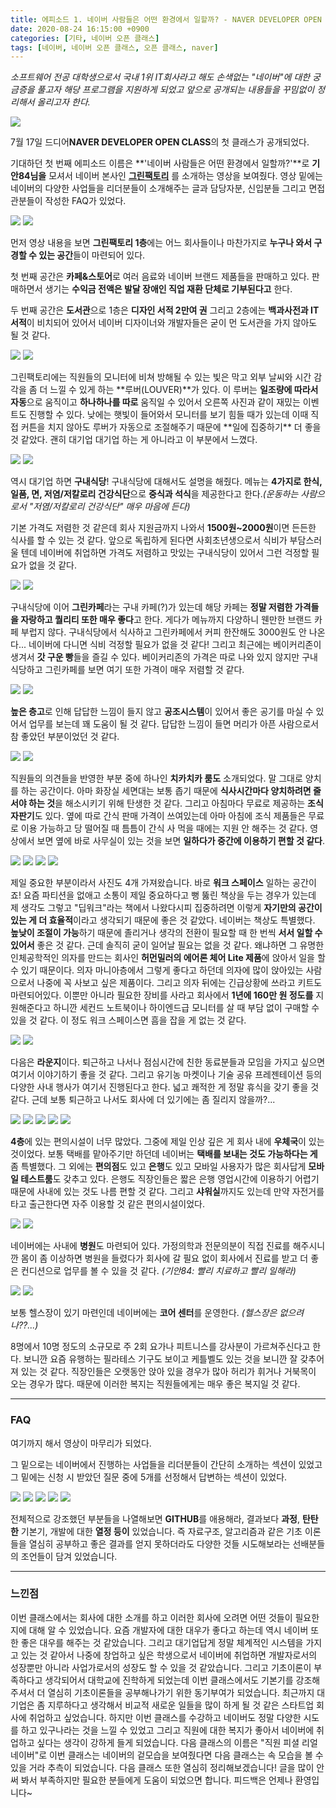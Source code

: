 ```yaml
---
title: 에피소드 1. 네이버 사람들은 어떤 환경에서 일할까? - NAVER DEVELOPER OPEN CLASS
date: 2020-08-24 16:15:00 +0900
categories: [기타, 네이버 오픈 클래스]
tags: [네이버, 네이버 오픈 클래스, 오픈 클래스, naver]
---
```


_소프트웨어 전공 대학생으로서 국내 1위 IT회사라고 해도 손색없는 "네이버"에 대한 궁금증을 풀고자 해당 프로그램을 지원하게 되었고 앞으로 공개되는 내용들을 꾸밈없이 정리해서 올리고자 한다._

![](/../assets/img/post/2020-08-24-17-49-58.png)

7월 17일 드디어**NAVER DEVELOPER OPEN CLASS**의 첫 클래스가 공개되었다.

기대하던 첫 번째 에피소드 이름은 **'네이버 사람들은 어떤 환경에서 일할까?'**로 **기안84님을** 모셔서 네이버 본사인 **[그린팩토리](https://map.naver.com/v5/search/%EA%B7%B8%EB%A6%B0%20%ED%8C%A9%ED%86%A0%EB%A6%AC/place/37741703?c=14148380.4800724,4489349.1064442,14,0,0,0,dh)** 를 소개하는 영상을 보여줬다. 영상 밑에는 네이버의 다양한 사업들을 리더분들이 소개해주는 글과 담당자분, 신입분들 그리고 면접관분들이 작성한 FAQ가 있었다.

![](/../assets/img/post/2020-08-24-17-50-19.png) ![](/../assets/img/post/2020-08-24-17-50-23.png)

먼저 영상 내용을 보면 **그린팩토리 1층**에는 어느 회사들이나 마찬가지로 **누구나 와서 구경할 수 있는 공간**들이 마련되어 있다.

첫 번째 공간은 **카페&스토어**로 여러 음료와 네이버 브랜드 제품들을 판매하고 있다. 판매하면서 생기는 **수익금 전액은 발달 장애인 직업 재환 단체로 기부된다고** 한다.

두 번째 공간은 **도서관**으로 1층은 **디자인 서적 2만여 권** 그리고 2층에는 **백과사전과 IT 서적**이 비치되어 있어서 네이버 디자이너와 개발자들은 굳이 먼 도서관을 가지 않아도 될 것 같다.

![](/../assets/img/post/2020-08-24-17-50-53.png) ![](/../assets/img/post/2020-08-24-17-50-57.png)

그린팩토리에는 직원들의 모니터에 비쳐 방해될 수 있는 빛은 막고 외부 날씨와 시간 감각을 좀 더 느낄 수 있게 하는 **루버(LOUVER)**가 있다. 이 루버는 **일조량에 따라서 자동**으로 움직이고 **하나하나를 따로** 움직일 수 있어서 오른쪽 사진과 같이 재밌는 이벤트도 진행할 수 있다. 낮에는 햇빛이 들어와서 모니터를 보기 힘들 때가 있는데 이때 직접 커튼을 치지 않아도 루버가 자동으로 조절해주기 때문에 \*\*일에 집중하기\*\* 더 좋을 것 같았다. 괜히 대기업 대기업 하는 게 아니라고 이 부분에서 느꼈다.

![](/../assets/img/post/2020-08-24-17-51-04.png) ![](/../assets/img/post/2020-08-24-17-51-08.png)

역시 대기업 하면 **구내식당**! 구내식당에 대해서도 설명을 해줬다. 메뉴는 **4가지로 한식, 일품, 면, 저염/저칼로리 건강식단**으로 **중식과 석식**을 제공한다고 한다._(운동하는 사람으로서 "저염/저칼로리 건강식단" 매우 마음에 든다)_

기본 가격도 저렴한 것 같은데 회사 지원금까지 나와서 **1500원~2000원**이면 든든한 식사를 할 수 있는 것 같다. 앞으로 독립하게 된다면 사회초년생으로서 식비가 부담스러울 텐데 네이버에 취업하면 가격도 저렴하고 맛있는 구내식당이 있어서 그런 걱정할 필요가 없을 것 같다.

![](/../assets/img/post/2020-08-24-17-51-20.png) ![](/../assets/img/post/2020-08-24-17-51-25.png)

구내식당에 이어 **그린카페**라는 구내 카페(?)가 있는데 해당 카페는 **정말 저렴한 가격들을 자랑하고 퀄리티 또한 매우 좋다**고 한다. 게다가 메뉴까지 다양하니 웬만한 브랜드 카페 부럽지 않다. 구내식당에서 식사하고 그린카페에서 커피 한잔해도 3000원도 안 나온다... 네이버에 다니면 식비 걱정할 필요가 없을 것 같다! 그리고 최근에는 베이커리존이 생겨서 **갓 구운 빵**들을 즐길 수 있다. 베이커리존의 가격은 따로 나와 있지 않지만 구내식당하고 그린카페를 보면 여기 또한 가격이 매우 저렴할 것 같다.

![](/../assets/img/post/2020-08-24-17-51-41.png) ![](/../assets/img/post/2020-08-24-17-51-47.png)

**높은 층고**로 인해 답답한 느낌이 들지 않고 **공조시스템**이 있어서 좋은 공기를 마실 수 있어서 업무를 보는데 꽤 도움이 될 것 같다. 답답한 느낌이 들면 머리가 아픈 사람으로서 참 좋았던 부분이었던 것 같다.

![](/../assets/img/post/2020-08-24-17-51-52.png) ![](/../assets/img/post/2020-08-24-17-52-00.png)

직원들의 의견들을 반영한 부분 중에 하나인 **치카치카 룸도** 소개되었다. 말 그대로 양치를 하는 공간이다. 아마 화장실 세면대는 보통 좁기 때문에 **식사시간마다 양치하려면 줄 서야 하는 것**을 해소시키기 위해 탄생한 것 같다. 그리고 아침마다 무료로 제공하는 **조식 자판기**도 있다. 옆에 따로 간식 판매 가격이 쓰여있는데 아마 아침에 조식 제품들은 무료로 이용 가능하고 당 떨어질 때 틈틈이 간식 사 먹을 때에는 지원 안 해주는 것 같다. 영상에서 보면 옆에 바로 사무실이 있는 것을 보면 **일하다가 중간에 이용하기 편할 것 같다**.

![](/../assets/img/post/2020-08-24-17-52-16.png) ![](/../assets/img/post/2020-08-24-17-52-18.png) ![](/../assets/img/post/2020-08-24-17-52-21.png) ![](/../assets/img/post/2020-08-24-17-52-23.png)

제일 중요한 부분이라서 사진도 4개 가져왔습니다. 바로 **워크 스페이스** 일하는 공간이죠! 요즘 파티션을 없애고 소통이 제일 중요하다고 뻥 뚫린 책상을 두는 경우가 있는데 제 생각도 그렇고 "딥워크"라는 책에서 나왔다시피 집중하려면 이렇게 **자기만의 공간이 있는 게 더 효율적**이라고 생각되기 때문에 좋은 것 같았다. 네이버는 책상도 특별했다. **높낮이 조절이 가능**하기 때문에 졸리거나 생각의 전환이 필요할 때 한 번씩 **서서 일할 수 있어서** 좋은 것 같다. 근데 솔직히 굳이 일어날 필요는 없을 것 같다. 왜냐하면 그 유명한 인체공학적인 의자를 만드는 회사인 **허먼밀러의 에어론 체어 Lite 제품**에 앉아서 일을 할 수 있기 때문이다. 의자 마니아층에서 그렇게 좋다고 하던데 의자에 많이 앉아있는 사람으로서 나중에 꼭 사보고 싶은 제품이다. 그리고 의자 뒤에는 긴급상황에 쓰라고 키트도 마련되어있다. 이뿐만 아니라 필요한 장비를 사라고 회사에서 **1년에 160만 원 정도를** 지원해준다고 하니깐 세컨드 노트북이나 하이엔드급 모니터를 살 때 부담 없이 구매할 수 있을 것 같다. 이 정도 워크 스페이스면 흠을 잡을 게 없는 것 같다.

![](/../assets/img/post/2020-08-24-17-54-00.png) ![](/../assets/img/post/2020-08-24-17-54-04.png)

다음은 **라운지**이다. 퇴근하고 나서나 점심시간에 친한 동료분들과 모임을 가지고 싶으면 여기서 이야기하기 좋을 것 같다. 그리고 유기농 마켓이나 기술 공유 프레젠테이션 등의 다양한 사내 행사가 여기서 진행된다고 한다. 넓고 쾌적한 게 정말 휴식을 갖기 좋을 것 같다. 근데 보통 퇴근하고 나서도 회사에 더 있기에는 좀 질리지 않을까?...

![](/../assets/img/post/2020-08-24-17-54-12.png) ![](/../assets/img/post/2020-08-24-17-54-15.png) ![](/../assets/img/post/2020-08-24-17-54-22.png) ![](/../assets/img/post/2020-08-24-17-54-30.png) ![](/../assets/img/post/2020-08-24-17-54-33.png)

**4층**에 있는 편의시설이 너무 많았다. 그중에 제일 인상 깊은 게 회사 내에 **우체국**이 있는 것이었다. 보통 택배를 맡아주기만 하던데 네이버는 **택배를 보내는 것도 가능하다는 게** 좀 특별했다. 그 외에는 **편의점**도 있고 **은행**도 있고 모바일 사용자가 많은 회사답게 **모바일 테스트룸**도 갖추고 있다. 은행도 직장인들은 짧은 은행 영업시간에 이용하기 어렵기 때문에 사내에 있는 것도 나름 편할 것 같다. 그리고 **샤워실**까지도 있는데 만약 자전거를 타고 출근한다면 자주 이용할 것 같은 편의시설이었다.

![](/../assets/img/post/2020-08-24-17-54-40.png) ![](/../assets/img/post/2020-08-24-17-54-43.png)

네이버에는 사내에 **병원**도 마련되어 있다. 가정의학과 전문의분이 직접 진료를 해주시니깐 몸이 좀 이상하면 병원을 들렸다가 회사에 갈 필요 없이 회사에서 진료를 받고 더 좋은 컨디션으로 업무를 볼 수 있을 것 같다. _(기안84: 빨리 치료하고 빨리 일해라)_

![](/../assets/img/post/2020-08-24-17-54-47.png) ![](/../assets/img/post/2020-08-24-17-54-51.png)

보통 헬스장이 있기 마련인데 네이버에는 **코어 센터**를 운영한다. _(헬스장은 없으려나??...)_

8명에서 10명 정도의 소규모로 주 2회 요가나 피트니스를 강사분이 가르쳐주신다고 한다. 보니깐 요즘 유행하는 필라테스 기구도 보이고 케틀벨도 있는 것을 보니깐 잘 갖추어져 있는 것 같다. 직장인들은 오랫동안 앉아 있을 경우가 많아 허리가 휘거나 거북목이 오는 경우가 많다. 때문에 이러한 복지는 직원들에게는 매우 좋은 복지일 것 같다.

---

### **FAQ**

여기까지 해서 영상이 마무리가 되었다.

그 밑으로는 네이버에서 진행하는 사업들을 리더분들이 간단히 소개하는 섹션이 있었고 그 밑에는 신청 시 받았던 질문 중에 5개를 선정해서 답변하는 섹션이 있었다.

![](/../assets/img/post/2020-08-24-17-54-59.png) ![](/../assets/img/post/2020-08-24-17-55-05.png) ![](/../assets/img/post/2020-08-24-17-55-09.png) ![](/../assets/img/post/2020-08-24-17-55-12.png)
![](/../assets/img/post/2020-08-24-17-55-15.png)

전체적으로 강조했던 부분들을 나열해보면 **GITHUB**를 애용해라, 결과보다 **과정**, **탄탄한** 기본기, 개발에 대한 **열정 등이** 있었습니다. 즉 자료구조, 알고리즘과 같은 기초 이론들을 열심히 공부하고 좋은 결과를 얻지 못하더라도 다양한 것들 시도해보라는 선배분들의 조언들이 담겨 있었습니다.

---

### **느낀점**

이번 클래스에서는 회사에 대한 소개를 하고 이러한 회사에 오려면 어떤 것들이 필요한지에 대해 알 수 있었습니다. 요즘 개발자에 대한 대우가 좋다고 하는데 역시 네이버 또한 좋은 대우를 해주는 것 같았습니다. 그리고 대기업답게 정말 체계적인 시스템을 가지고 있는 것 같아서 나중에 창업하고 싶은 학생으로서 네이버에 취업하면 개발자로서의 성장뿐만 아니라 사업가로서의 성장도 할 수 있을 것 같았습니다. 그리고 기초이론이 부족하다고 생각되어서 대학교에 진학하게 되었는데 이번 클래스에서도 기본기를 강조해주셔서 더 열심히 기초이론들을 공부해나가기 위한 동기부여가 되었습니다. 최근까지 대기업은 좀 지루하다고 생각해서 비교적 새로운 일들을 많이 하게 될 것 같은 스타트업 회사에 취업하고 싶었습니다. 하지만 이번 클래스를 수강하고 네이버도 정말 다양한 시도를 하고 있구나라는 것을 느낄 수 있었고 그리고 직원에 대한 복지가 좋아서 네이버에 취업하고 싶다는 생각이 강하게 들게 되었습니다. 다음 클래스의 이름은 "직원 피셜 리얼 네이버"로 이번 클래스는 네이버의 겉모습을 보여줬다면 다음 클래스는 속 모습을 볼 수 있을 거라 추측이 되었습니다. 다음 클래스 또한 열심히 정리해보겠습니다! 글을 많이 안 써 봐서 부족하지만 필요한 분들에게 도움이 되었으면 합니다. 피드백은 언제나 환영입니다~
